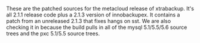 These are the patched sources for the metacloud release of xtrabackup. It's all 2.1.1 release code plus a 2.1.3 version of innobackupex. It contains a patch from an unreleased 2.1.3 that fixes hangs on sst. We are also checking it in because the build pulls in all of the mysql 5.1/5.5/5.6 source trees and the pxc 5.1/5.5 source trees. 
